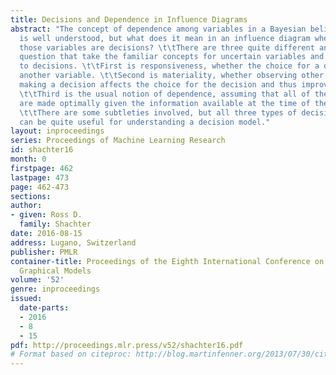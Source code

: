 ```yaml
---
title: Decisions and Dependence in Influence Diagrams
abstract: "The concept of dependence among variables in a Bayesian belief network
  is well understood, but what does it mean in an influence diagram where some of
  those variables are decisions? \t\tThere are three quite different answers to this
  question that take the familiar concepts for uncertain variables and extend them
  to decisions. \t\tFirst is responsiveness, whether the choice for a decision affects
  another variable. \t\tSecond is materiality, whether observing other variables before
  making a decision affects the choice for the decision and thus improves its quality.
  \t\tThird is the usual notion of dependence, assuming that all of the decisions
  are made optimally given the information available at the time of the decisions.
  \t\tThere are some subtleties involved, but all three types of decision dependence
  can be quite useful for understanding a decision model."
layout: inproceedings
series: Proceedings of Machine Learning Research
id: shachter16
month: 0
firstpage: 462
lastpage: 473
page: 462-473
sections: 
author:
- given: Ross D.
  family: Shachter
date: 2016-08-15
address: Lugano, Switzerland
publisher: PMLR
container-title: Proceedings of the Eighth International Conference on Probabilistic
  Graphical Models
volume: '52'
genre: inproceedings
issued:
  date-parts:
  - 2016
  - 8
  - 15
pdf: http://proceedings.mlr.press/v52/shachter16.pdf
# Format based on citeproc: http://blog.martinfenner.org/2013/07/30/citeproc-yaml-for-bibliographies/
---
```

